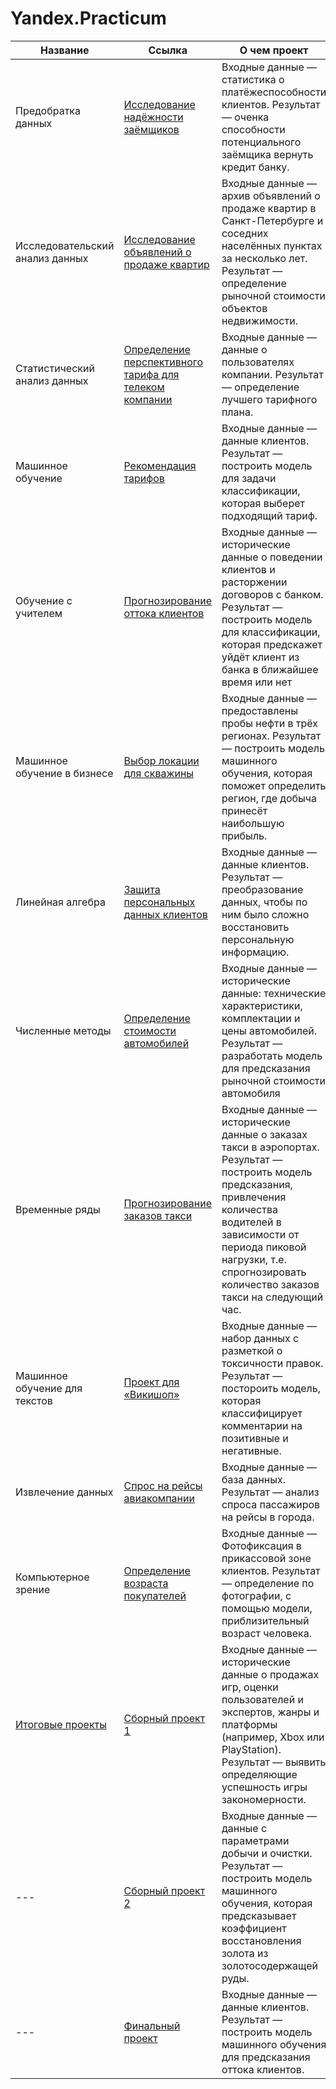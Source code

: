 # Yandex.Practicum

Название  | Ссылка | О чем проект |
--- | --- | --- |
Предобратка данных |  [Исследование надёжности заёмщиков](https://github.com/kostience77/Yandex.Practicum/tree/main/%D0%9F%D1%80%D0%B5%D0%B4%D0%BE%D0%B1%D1%80%D0%B0%D0%B1%D0%BE%D1%82%D0%BA%D0%B0%20%D0%B4%D0%B0%D0%BD%D0%BD%D1%8B%D1%85) | Входные данные — статистика о платёжеспособности клиентов. Результат — оченка способности потенциального заёмщика вернуть кредит банку. | 
Исследовательский анализ данных | [Исследование объявлений о продаже квартир](https://github.com/kostience77/Yandex.Practicum/tree/main/%D0%98%D1%81%D1%81%D0%BB%D0%B5%D0%B4%D0%BE%D0%B2%D0%B0%D1%82%D0%B5%D0%BB%D1%8C%D1%81%D0%BA%D0%B8%D0%B9%20%D0%B0%D0%BD%D0%B0%D0%BB%D0%B8%D0%B7%20%D0%B4%D0%B0%D0%BD%D0%BD%D1%8B%D1%85) | Входные данные — архив объявлений о продаже квартир в Санкт-Петербурге и соседних населённых пунктах за несколько лет. Результат — определение рыночной стоимости объектов недвижимости. |
Статистический анализ данных | [Определение перспективного тарифа для телеком компании](https://github.com/kostience77/Yandex.Practicum/tree/main/%D0%A1%D1%82%D0%B0%D1%82%D0%B8%D1%81%D1%82%D0%B8%D1%87%D0%B5%D1%81%D0%BA%D0%B8%D0%B9%20%D0%B0%D0%BD%D0%B0%D0%BB%D0%B8%D0%B7%20%D0%B4%D0%B0%D0%BD%D0%BD%D1%8B%D1%85) |  Входные данные — данные о пользователях компании. Результат — определение лучшего тарифного плана.  |
Машинное обучение | [Рекомендация тарифов](https://github.com/kostience77/Yandex.Practicum/tree/main/%D0%9C%D0%B0%D1%88%D0%B8%D0%BD%D0%BD%D0%BE%D0%B5%20%D0%BE%D0%B1%D1%83%D1%87%D0%B5%D0%BD%D0%B8%D0%B5) |  Входные данные — данные клиентов. Результат — построить модель для задачи классификации, которая выберет подходящий тариф. |
Обучение с учителем | [Прогнозирование оттока клиентов](https://github.com/kostience77/Yandex.Practicum/tree/main/%D0%9E%D0%B1%D1%83%D1%87%D0%B5%D0%BD%D0%B8%D0%B5%20%D1%81%20%D1%83%D1%87%D0%B8%D1%82%D0%B5%D0%BB%D0%B5%D0%BC) | Входные данные — исторические данные о поведении клиентов и расторжении договоров с банком. Результат — построить модель для классификации, которая предскажет уйдёт клиент из банка в ближайшее время или нет |
Машинное обучение в бизнесе | [Выбор локации для скважины](https://github.com/kostience77/Yandex.Practicum/tree/main/%D0%9C%D0%B0%D1%88%D0%B8%D0%BD%D0%BD%D0%BE%D0%B5%20%D0%BE%D0%B1%D1%83%D1%87%D0%B5%D0%BD%D0%B8%D0%B5%20%D0%B2%20%D0%B1%D0%B8%D0%B7%D0%BD%D0%B5%D1%81%D0%B5) | Входные данные — предоставлены пробы нефти в трёх регионах.  Результат — построить модель машинного обучения, которая поможет определить регион, где добыча принесёт наибольшую прибыль.|
Линейная алгебра | [Защита персональных данных клиентов](https://github.com/kostience77/Yandex.Practicum/tree/main/%D0%9B%D0%B8%D0%BD%D0%B5%D0%B9%D0%BD%D0%B0%D1%8F%20%D0%B0%D0%BB%D0%B3%D0%B5%D0%B1%D1%80%D0%B0) |  Входные данные — данные клиентов. Результат — преобразование данных, чтобы по ним было сложно восстановить персональную информацию. |
Численные методы | [Определение стоимости автомобилей](https://github.com/kostience77/Yandex.Practicum/tree/main/%D0%A7%D0%B8%D1%81%D0%BB%D0%B5%D0%BD%D0%BD%D1%8B%D0%B5%20%D0%BC%D0%B5%D1%82%D0%BE%D0%B4%D1%8B) |   Входные данные — исторические данные: технические характеристики, комплектации и цены автомобилей. Результат — разработать модель для предсказания рыночной стоимости автомобиля|
Временные ряды | [Прогнозирование заказов такси](https://github.com/kostience77/Yandex.Practicum/tree/main/%D0%92%D1%80%D0%B5%D0%BC%D0%B5%D0%BD%D0%BD%D1%8B%D0%B5%20%D1%80%D1%8F%D0%B4%D1%8B) |   Входные данные — исторические данные о заказах такси в аэропортах. Результат — построить модель предсказания, привлечения количества водителей в зависимости от периода пиковой нагрузки, т.е. спрогнозировать количество заказов такси на следующий час.|
Машинное обучение для текстов | [Проект для «Викишоп»](https://github.com/kostience77/Yandex.Practicum/tree/main/%D0%9C%D0%B0%D1%88%D0%B8%D0%BD%D0%BD%D0%BE%D0%B5%20%D0%BE%D0%B1%D1%83%D1%87%D0%B5%D0%BD%D0%B8%D0%B5%20%D0%B4%D0%BB%D1%8F%20%D1%82%D0%B5%D0%BA%D1%81%D1%82%D0%BE%D0%B2) |  Входные данные — набор данных с разметкой о токсичности правок. Результат — постороить модель, которая классифицирует комментарии на позитивные и негативные.|
Извлечение данных | [Спрос на рейсы авиакомпании](https://github.com/kostience77/Yandex.Practicum/tree/main/%D0%98%D0%B7%D0%B2%D0%BB%D0%B5%D1%87%D0%B5%D0%BD%D0%B8%D0%B5%20%D0%B4%D0%B0%D0%BD%D0%BD%D1%8B%D1%85) |   Входные данные — база данных.  Результат — анализ спроса пассажиров на рейсы в города.|
Компьютерное зрение | [Определение возраста покупателей](https://github.com/kostience77/Yandex.Practicum/tree/main/%D0%9A%D0%BE%D0%BC%D0%BF%D1%8C%D1%8E%D1%82%D0%B5%D1%80%D0%BD%D0%BE%D0%B5%20%D0%B7%D1%80%D0%B5%D0%BD%D0%B8%D0%B5) |   Входные данные — Фотофиксация в прикассовой зоне клиентов. Результат  —  определение по фотографии, с помощью модели, приблизительный возраст человека. |
[Итоговые проекты](https://github.com/kostience77/Yandex.Practicum/blob/main/%D0%98%D1%82%D0%BE%D0%B3%D0%BE%D0%B2%D1%8B%D0%B5%20%D0%BF%D1%80%D0%BE%D0%B5%D0%BA%D1%82%D1%8B/README.md)| [Сборный проект  1](https://github.com/kostience77/Yandex.Practicum/blob/main/%D0%98%D1%82%D0%BE%D0%B3%D0%BE%D0%B2%D1%8B%D0%B5%20%D0%BF%D1%80%D0%BE%D0%B5%D0%BA%D1%82%D1%8B/%D0%A1%D0%B1%D0%BE%D1%80%D0%BD%D1%8B%D0%B9%20%D0%BF%D1%80%D0%BE%D0%B5%D0%BA%D1%82%201.ipynb) |   Входные данные — исторические данные о продажах игр, оценки пользователей и экспертов, жанры и платформы (например, Xbox или PlayStation). Результат — выявить определяющие успешность игры закономерности.|
 --- | [Сборный проект  2](https://github.com/kostience77/Yandex.Practicum/blob/main/%D0%98%D1%82%D0%BE%D0%B3%D0%BE%D0%B2%D1%8B%D0%B5%20%D0%BF%D1%80%D0%BE%D0%B5%D0%BA%D1%82%D1%8B/%D0%A1%D0%B1%D0%BE%D1%80%D0%BD%D1%8B%D0%B9%20%D0%BF%D1%80%D0%BE%D0%B5%D0%BA%D1%82%202.ipynb) |   Входные данные — данные с параметрами добычи и очистки. Результат — построить модель машинного обучения, которая предсказывает коэффициент восстановления золота из золотосодержащей руды.|
 --- | [Финальный проект](https://github.com/kostience77/Yandex.Practicum/blob/main/%D0%98%D1%82%D0%BE%D0%B3%D0%BE%D0%B2%D1%8B%D0%B5%20%D0%BF%D1%80%D0%BE%D0%B5%D0%BA%D1%82%D1%8B/%D0%9E%D1%82%D1%82%D0%BE%D0%BA%20%D0%BA%D0%BB%D0%B8%D0%B5%D0%BD%D1%82%D0%BE%D0%B2%20%D0%BE%D0%BF%D0%B5%D1%80%D0%B0%D1%82%D0%BE%D1%80%D0%B0%20%D1%81%D0%B2%D1%8F%D0%B7%D0%B8%20(%D0%B8%D1%82%D0%BE%D0%B3%D0%BE%D0%B2%D1%8B%D0%B9%20%D0%BF%D1%80%D0%BE%D0%B5%D0%BA%D1%82).ipynb) |   Входные данные — данные клиентов. Результат — построить модель машинного обучения для предсказания оттока клиентов.|
